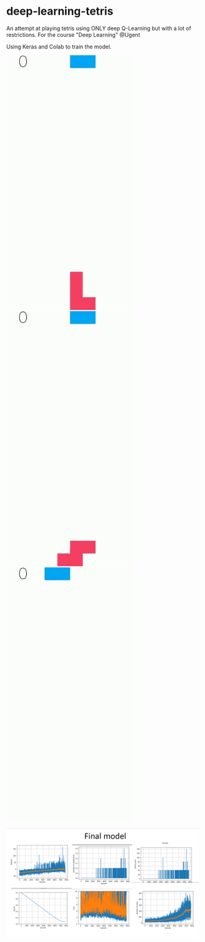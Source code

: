 # deep-learning-tetris

An attempt at playing tetris using ONLY deep Q-Learning but with a lot of restrictions. For the course "Deep Learning" @Ugent

Using Keras and Colab to train the model.

<p float="left">
  <img src="/Captured_1.gif" width="330" />
  <img src="/Captured_2.gif" width="330" /> 
  <img src="/Captured_3.gif" width="330" />
</p>

![](Screenshot_1.png)

